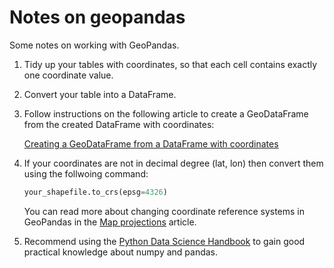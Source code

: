 # Notes on geopandas

Some notes on working with GeoPandas.

1. Tidy up your tables with coordinates, so that each cell contains exactly one coordinate value.

2. Convert your table into a DataFrame.

3. Follow instructions on the following article to create a GeoDataFrame from the created DataFrame with coordinates:

   [Creating a GeoDataFrame from a DataFrame with coordinates](https://geopandas.readthedocs.io/en/latest/gallery/create_geopandas_from_pandas.html)

4. If your coordinates are not in decimal degree (lat, lon) then convert them using the follwoing command:

   ```python
   your_shapefile.to_crs(epsg=4326)
   ```

   You can read more about changing coordinate reference systems in GeoPandas in the [Map projections](https://automating-gis-processes.github.io/CSC18/lessons/L2/projections.html) article.

5. Recommend using the [Python Data Science Handbook](https://jakevdp.github.io/PythonDataScienceHandbook/index.html) to gain good practical knowledge about numpy and pandas. 

   